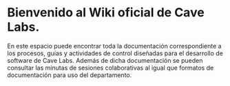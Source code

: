 # Bienvenido al Wiki oficial de Cave Labs.
En este espacio puede encontrar toda la documentación correspondiente a los procesos, guías y actividades de control diseñadas para el desarrollo de software de Cave Labs. Además de dicha documentación se pueden consultar las minutas de sesiones colaborativas al igual que formatos de documentación para uso del departamento.
